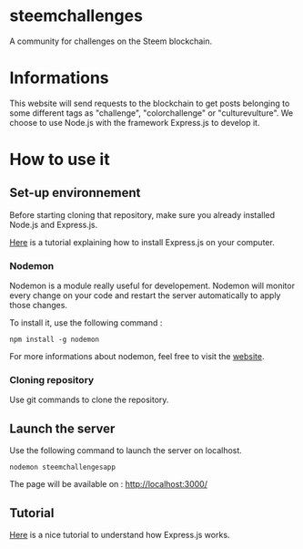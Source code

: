 # steemchallenges
A community for challenges on the Steem blockchain.

# Informations

This website will send requests to the blockchain to get posts belonging to some different tags as "challenge", "colorchallenge" or "culturevulture".
We choose to use Node.js with the framework Express.js to develop it. 

# How to use it

## Set-up environnement

Before starting cloning that repository, make sure you already installed Node.js and Express.js.

[Here](https://www.npmjs.com/package/express) is a tutorial explaining how to install Express.js on your computer. 

### Nodemon

Nodemon is a module really useful for developement. Nodemon will monitor every change on your code and restart the server automatically to apply those changes.

To install it, use the following command :

`npm install -g nodemon`

For more informations about nodemon, feel free to visit the [website](https://nodemon.io/).

### Cloning repository

Use git commands to clone the repository.

## Launch the server

Use the following command to launch the server on localhost.

 `nodemon steemchallengesapp`

The page will be available on : [http://localhost:3000/](http://localhost:3000/)


## Tutorial

[Here](https://www.tutorialspoint.com/expressjs/expressjs_overview.htm) is a nice tutorial to understand how Express.js works.

